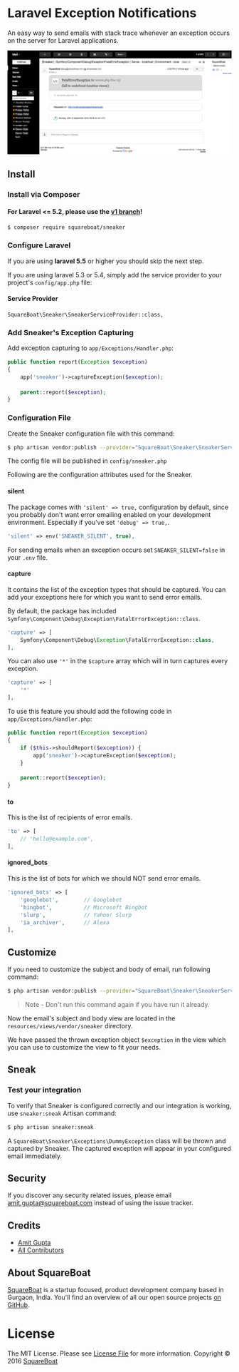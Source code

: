 # Laravel Exception Notifications

An easy way to send emails with stack trace whenever an exception occurs on the server for Laravel applications.

![sneaker example image](sneaker.png?raw=true "Sneaker")

## Install

### Install via Composer

#### For Laravel <= 5.2, please use the [v1 branch](https://github.com/squareboat/sneaker/tree/v1)!

```
$ composer require squareboat/sneaker
```

### Configure Laravel

If you are using __laravel 5.5__ or higher you should skip the next step.

If you are using laravel 5.3 or 5.4, simply add the service provider to your project's `config/app.php` file:

#### Service Provider
```
SquareBoat\Sneaker\SneakerServiceProvider::class,
```

### Add Sneaker's Exception Capturing

Add exception capturing to `app/Exceptions/Handler.php`:

```php
public function report(Exception $exception)
{
    app('sneaker')->captureException($exception);

    parent::report($exception);
}
```

### Configuration File

Create the Sneaker configuration file  with this command:

```bash
$ php artisan vendor:publish --provider="SquareBoat\Sneaker\SneakerServiceProvider"
```

The config file will be published in  `config/sneaker.php`

Following are the configuration attributes used for the Sneaker.

#### silent

The package comes with `'silent' => true,` configuration by default, since you probably don't want error emailing enabled on your development environment. Especially if you've set `'debug' => true,`.

```php
'silent' => env('SNEAKER_SILENT', true),
```

For sending emails when an exception occurs set `SNEAKER_SILENT=false` in your `.env` file.


#### capture

It contains the list of the exception types that should be captured. You can add your exceptions here for which you want to send error emails.

By default, the package has included `Symfony\Component\Debug\Exception\FatalErrorException::class`.

```php
'capture' => [
    Symfony\Component\Debug\Exception\FatalErrorException::class,
],
```

You can also use `'*'` in the `$capture` array which will in turn captures every exception.

```php
'capture' => [
    '*'
],
```

To use this feature you should add the following code in `app/Exceptions/Handler.php`:

```php
public function report(Exception $exception)
{
    if ($this->shouldReport($exception)) {
        app('sneaker')->captureException($exception);
    }

    parent::report($exception);
}
```

#### to

This is the list of recipients of error emails.

```php
'to' => [
    // 'hello@example.com',
],
```

#### ignored_bots

This is the list of bots for which we should NOT send error emails.

```php
'ignored_bots' => [
    'googlebot',        // Googlebot
    'bingbot',          // Microsoft Bingbot
    'slurp',            // Yahoo! Slurp
    'ia_archiver',      // Alexa
],
```

## Customize

If you need to customize the subject and body of email, run following command:

```bash
$ php artisan vendor:publish --provider="SquareBoat\Sneaker\SneakerServiceProvider"
```

> Note - Don't run this command again if you have run it already.

Now the email's subject and body view are located in the `resources/views/vendor/sneaker` directory.

We have passed the thrown exception object `$exception` in the view which you can use to customize the view to fit your needs.

## Sneak
### Test your integration
To verify that Sneaker is configured correctly and our integration is working, use `sneaker:sneak` Artisan command:

```bash
$ php artisan sneaker:sneak
```

A `SquareBoat\Sneaker\Exceptions\DummyException` class will be thrown and captured by Sneaker. The captured exception will appear in your configured email immediately.

## Security

If you discover any security related issues, please email amit.gupta@squareboat.com instead of using the issue tracker.

## Credits

- [Amit Gupta](https://github.com/akaamitgupta)
- [All Contributors](../../contributors)

## About SquareBoat

[SquareBoat](https://squareboat.com) is a startup focused, product development company based in Gurgaon, India. You'll find an overview of all our open source projects [on GitHub](https://github.com/squareboat).

# License

The MIT License. Please see [License File](LICENSE.md) for more information. Copyright © 2016 [SquareBoat](https://squareboat.com)
